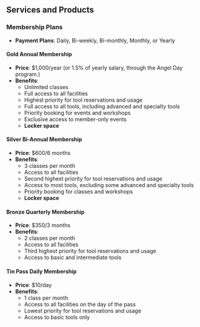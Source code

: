 ## Services and Products

### Membership Plans

- **Payment Plans**: Daily, Bi-weekly, Bi-monthly, Monthly, or Yearly

#### Gold Annual Membership
- **Price**: $1,000/year (or 1.5% of yearly salary, through the Angel Day program.)
- **Benefits**:
  - Unlimited classes
  - Full access to all facilities
  - Highest priority for tool reservations and usage
  - Full access to all tools, including advanced and specialty tools
  - Priority booking for events and workshops
  - Exclusive access to member-only events
  - **Locker space**

#### Silver Bi-Annual Membership
- **Price**: $600/6 months
- **Benefits**:
  - 3 classes per month
  - Access to all facilities
  - Second highest priority for tool reservations and usage
  - Access to most tools, excluding some advanced and specialty tools
  - Priority booking for classes and workshops
  - **Locker space**

#### Bronze Quarterly Membership
- **Price**: $350/3 months
- **Benefits**:
  - 2 classes per month
  - Access to all facilities
  - Third highest priority for tool reservations and usage
  - Access to basic and intermediate tools

#### Tin Pass Daily Membership
- **Price**: $10/day
- **Benefits**:
  - 1 class per month
  - Access to all facilities on the day of the pass
  - Lowest priority for tool reservations and usage
  - Access to basic tools only

